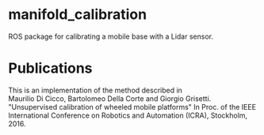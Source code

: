 # manifold_calibration
ROS package for calibrating a mobile base with a Lidar sensor.

# Publications
This is an implementation of the method described in <br>
Maurilio Di Cicco, Bartolomeo Della Corte and Giorgio Grisetti. "Unsupervised calibration of wheeled mobile platforms" 
In Proc. of the IEEE International Conference on Robotics and Automation (ICRA), Stockholm, 2016.
